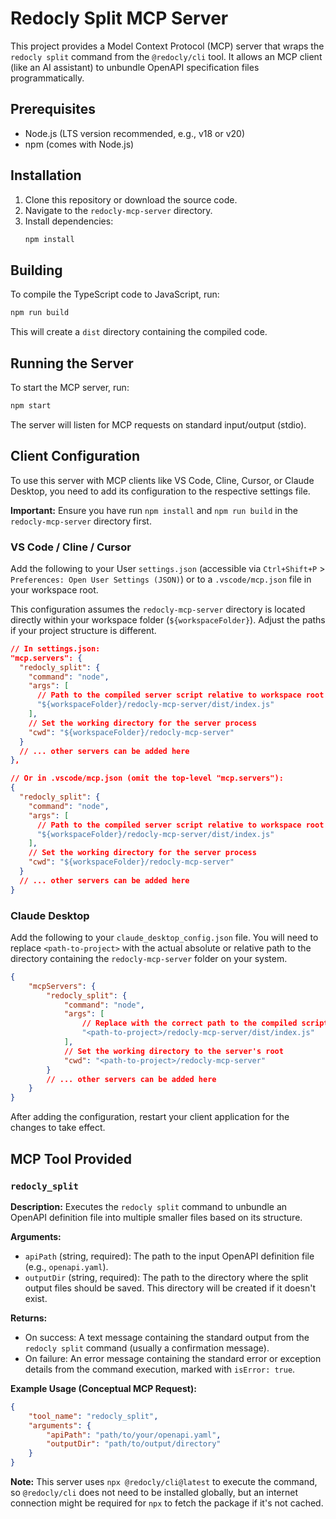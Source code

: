 # Redocly Split MCP Server

This project provides a Model Context Protocol (MCP) server that wraps the `redocly split` command from the `@redocly/cli` tool. It allows an MCP client (like an AI assistant) to unbundle OpenAPI specification files programmatically.

## Prerequisites

- Node.js (LTS version recommended, e.g., v18 or v20)
- npm (comes with Node.js)

## Installation

1.  Clone this repository or download the source code.
2.  Navigate to the `redocly-mcp-server` directory.
3.  Install dependencies:
    ```bash
    npm install
    ```

## Building

To compile the TypeScript code to JavaScript, run:

```bash
npm run build
```

This will create a `dist` directory containing the compiled code.

## Running the Server

To start the MCP server, run:

```bash
npm start
```

The server will listen for MCP requests on standard input/output (stdio).

## Client Configuration

To use this server with MCP clients like VS Code, Cline, Cursor, or Claude Desktop, you need to add its configuration to the respective settings file.

**Important:** Ensure you have run `npm install` and `npm run build` in the `redocly-mcp-server` directory first.

### VS Code / Cline / Cursor

Add the following to your User `settings.json` (accessible via `Ctrl+Shift+P` > `Preferences: Open User Settings (JSON)`) or to a `.vscode/mcp.json` file in your workspace root.

This configuration assumes the `redocly-mcp-server` directory is located directly within your workspace folder (`${workspaceFolder}`). Adjust the paths if your project structure is different.

```json
// In settings.json:
"mcp.servers": {
  "redocly_split": {
    "command": "node",
    "args": [
      // Path to the compiled server script relative to workspace root
      "${workspaceFolder}/redocly-mcp-server/dist/index.js"
    ],
    // Set the working directory for the server process
    "cwd": "${workspaceFolder}/redocly-mcp-server"
  }
  // ... other servers can be added here
},

// Or in .vscode/mcp.json (omit the top-level "mcp.servers"):
{
  "redocly_split": {
    "command": "node",
    "args": [
      // Path to the compiled server script relative to workspace root
      "${workspaceFolder}/redocly-mcp-server/dist/index.js"
    ],
    // Set the working directory for the server process
    "cwd": "${workspaceFolder}/redocly-mcp-server"
  }
  // ... other servers can be added here
}
```

### Claude Desktop

Add the following to your `claude_desktop_config.json` file. You will need to replace `<path-to-project>` with the actual absolute or relative path to the directory containing the `redocly-mcp-server` folder on your system.

```json
{
	"mcpServers": {
		"redocly_split": {
			"command": "node",
			"args": [
				// Replace with the correct path to the compiled script
				"<path-to-project>/redocly-mcp-server/dist/index.js"
			],
			// Set the working directory to the server's root
			"cwd": "<path-to-project>/redocly-mcp-server"
		}
		// ... other servers can be added here
	}
}
```

After adding the configuration, restart your client application for the changes to take effect.

## MCP Tool Provided

### `redocly_split`

**Description:** Executes the `redocly split` command to unbundle an OpenAPI definition file into multiple smaller files based on its structure.

**Arguments:**

- `apiPath` (string, required): The path to the input OpenAPI definition file (e.g., `openapi.yaml`).
- `outputDir` (string, required): The path to the directory where the split output files should be saved. This directory will be created if it doesn't exist.

**Returns:**

- On success: A text message containing the standard output from the `redocly split` command (usually a confirmation message).
- On failure: An error message containing the standard error or exception details from the command execution, marked with `isError: true`.

**Example Usage (Conceptual MCP Request):**

```json
{
	"tool_name": "redocly_split",
	"arguments": {
		"apiPath": "path/to/your/openapi.yaml",
		"outputDir": "path/to/output/directory"
	}
}
```

**Note:** This server uses `npx @redocly/cli@latest` to execute the command, so `@redocly/cli` does not need to be installed globally, but an internet connection might be required for `npx` to fetch the package if it's not cached.
